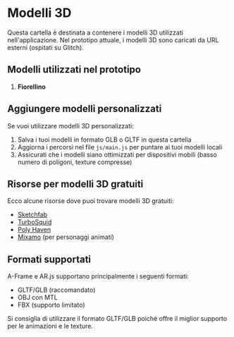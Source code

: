 # Modelli 3D

Questa cartella è destinata a contenere i modelli 3D utilizzati nell'applicazione. Nel prototipo attuale, i modelli 3D sono caricati da URL esterni (ospitati su Glitch).

## Modelli utilizzati nel prototipo

1. **Fiorellino**

## Aggiungere modelli personalizzati

Se vuoi utilizzare modelli 3D personalizzati:

1. Salva i tuoi modelli in formato GLB o GLTF in questa cartella
2. Aggiorna i percorsi nel file `js/main.js` per puntare ai tuoi modelli locali
3. Assicurati che i modelli siano ottimizzati per dispositivi mobili (basso numero di poligoni, texture compresse)

## Risorse per modelli 3D gratuiti

Ecco alcune risorse dove puoi trovare modelli 3D gratuiti:

- [Sketchfab](https://sketchfab.com/features/free-3d-models)
- [TurboSquid](https://www.turbosquid.com/Search/3D-Models/free)
- [Poly Haven](https://polyhaven.com/)
- [Mixamo](https://www.mixamo.com/) (per personaggi animati)

## Formati supportati

A-Frame e AR.js supportano principalmente i seguenti formati:

- GLTF/GLB (raccomandato)
- OBJ con MTL
- FBX (supporto limitato)

Si consiglia di utilizzare il formato GLTF/GLB poiché offre il miglior supporto per le animazioni e le texture.
